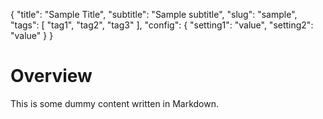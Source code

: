 {
	"title": "Sample Title",
	"subtitle": "Sample subtitle",
	"slug": "sample",
	"tags": [
		"tag1",
		"tag2",
		"tag3"
	],
	"config": {
		"setting1": "value",
		"setting2": "value"
	}
}

# Overview

This is some dummy content written in Markdown.